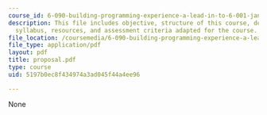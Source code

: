 ```yaml
---
course_id: 6-090-building-programming-experience-a-lead-in-to-6-001-january-iap-2005
description: This file includes objective, structure of this course, delivery, evaluation,
  syllabus, resources, and assessment criteria adapted for the course.
file_location: /coursemedia/6-090-building-programming-experience-a-lead-in-to-6-001-january-iap-2005/5197b0ec8f434974a3ad045f44a4ee96_proposal.pdf
file_type: application/pdf
layout: pdf
title: proposal.pdf
type: course
uid: 5197b0ec8f434974a3ad045f44a4ee96

---
```

None